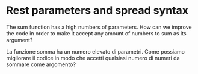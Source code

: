 # Rest parameters and spread syntax

The sum function has a high numbers of parameters. How can we improve the code in order to make it accept any amount of numbers to sum as its argument?


La funzione somma ha un numero elevato di parametri. Come possiamo migliorare il codice in modo che accetti qualsiasi numero di numeri da sommare come argomento?
